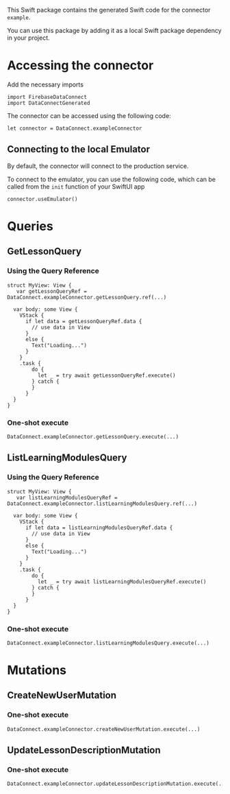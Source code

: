 This Swift package contains the generated Swift code for the connector `example`.

You can use this package by adding it as a local Swift package dependency in your project.

# Accessing the connector

Add the necessary imports

```
import FirebaseDataConnect
import DataConnectGenerated

```

The connector can be accessed using the following code:

```
let connector = DataConnect.exampleConnector

```


## Connecting to the local Emulator
By default, the connector will connect to the production service.

To connect to the emulator, you can use the following code, which can be called from the `init` function of your SwiftUI app

```
connector.useEmulator()
```

# Queries

## GetLessonQuery


### Using the Query Reference
```
struct MyView: View {
   var getLessonQueryRef = DataConnect.exampleConnector.getLessonQuery.ref(...)

  var body: some View {
    VStack {
      if let data = getLessonQueryRef.data {
        // use data in View
      }
      else {
        Text("Loading...")
      }
    }
    .task {
        do {
          let _ = try await getLessonQueryRef.execute()
        } catch {
        }
      }
  }
}
```

### One-shot execute
```
DataConnect.exampleConnector.getLessonQuery.execute(...)
```


## ListLearningModulesQuery


### Using the Query Reference
```
struct MyView: View {
   var listLearningModulesQueryRef = DataConnect.exampleConnector.listLearningModulesQuery.ref(...)

  var body: some View {
    VStack {
      if let data = listLearningModulesQueryRef.data {
        // use data in View
      }
      else {
        Text("Loading...")
      }
    }
    .task {
        do {
          let _ = try await listLearningModulesQueryRef.execute()
        } catch {
        }
      }
  }
}
```

### One-shot execute
```
DataConnect.exampleConnector.listLearningModulesQuery.execute(...)
```


# Mutations
## CreateNewUserMutation
### One-shot execute
```
DataConnect.exampleConnector.createNewUserMutation.execute(...)
```

## UpdateLessonDescriptionMutation
### One-shot execute
```
DataConnect.exampleConnector.updateLessonDescriptionMutation.execute(...)
```


